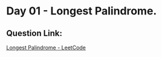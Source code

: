 # Day 01 - Longest Palindrome.

##  Question Link:
[Longest Palindrome - LeetCode](https://leetcode.com/problems/longest-palindrome/?envType=problem-list-v2&envId=string)




